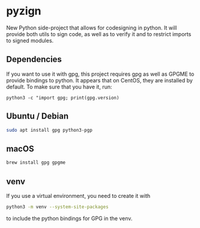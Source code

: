 # pyzign
New Python side-project that allows for codesigning in python. It will provide both utils to sign code, as well as to verify it and to restrict imports to signed modules.


## Dependencies
If you want to use it with gpg, this project requires gpg as well as GPGME to provide bindings to python. It appears that on CentOS, they are installed by default.
To make sure that you have it, run:

```
python3 -c "import gpg; print(gpg.version)
```

## Ubuntu / Debian
```bash
sudo apt install gpg python3-pgp
```

## macOS
```zsh
brew install gpg gpgme
```

## venv
If you use a virtual environment, you need to create it with
```bash
python3 -m venv --system-site-packages
```
to include the python bindings for GPG in the venv.
